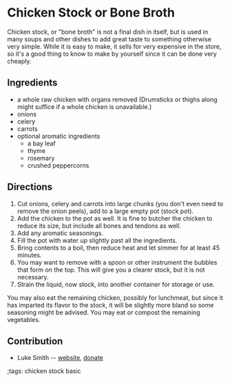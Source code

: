 # Chicken Stock or Bone Broth

Chicken stock, or "bone broth" is not a final dish in itself, but is used in many soups and other dishes to add great taste to something otherwise very simple.
While it is easy to make, it sells for very expensive in the store, so it's a good thing to know to make by yourself since it can be done very cheaply.

## Ingredients

- a whole raw chicken with organs removed (Drumsticks or thighs along might suffice if a whole chicken is unavailable.)
- onions
- celery
- carrots
- optional aromatic ingredients
	- a bay leaf
	- thyme
	- rosemary
	- crushed peppercorns

## Directions

1. Cut onions, celery and carrots into large chunks (you don't even need to remove the onion peels), add to a large empty pot (stock pot).
2. Add the chicken to the pot as well. It is fine to butcher the chicken to reduce its size, but include all bones and tendons as well.
3. Add any aromatic seasonings.
4. Fill the pot with water up slightly past all the ingredients.
5. Bring contents to a boil, then reduce heat and let simmer for at least 45 minutes.
6. You may want to remove with a spoon or other instrument the bubbles that form on the top. This will give you a clearer stock, but it is not necessary.
7. Strain the liquid, now stock, into another container for storage or use.

You may also eat the remaining chicken, possibly for lunchmeat, but since it has imparted its flavor to the stock, it will be slightly more bland so some seasoning might be advised.
You may eat or compost the remaining vegetables.

## Contribution

- Luke Smith -- [website](https://lukesmith.xyz), [donate](https://lukesmith.xyz/donate)

;tags: chicken stock basic
